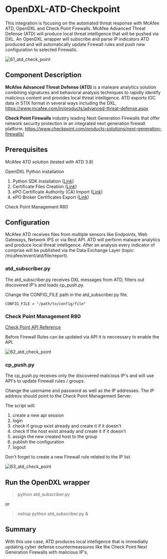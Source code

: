 # OpenDXL-ATD-Checkpoint
This integration is focusing on the automated threat response with McAfee ATD, OpenDXL and Check Point Firewalls.
McAfee Advanced Threat Defense (ATD) will produce local threat intelligence that will be pushed via DXL. An OpenDXL wrapper will 
subscribe and parse IP indicators ATD produced and will automatically update Firewall rules and push new configuration to selected Firewalls.

![61_atd_check_point](https://cloud.githubusercontent.com/assets/25227268/25074725/8f6e1b9c-2302-11e7-84d4-2315f8683e79.PNG)

## Component Description

**McAfee Advanced Threat Defense (ATD)** is a malware analytics solution combining signatures and behavioral analysis techniques to rapidly 
identify malicious content and provides local threat intelligence. ATD exports IOC data in STIX format in several ways including the DXL.
https://www.mcafee.com/in/products/advanced-threat-defense.aspx

**Check Point Firewalls** industry leading Next Generation Firewalls that offer network security protection in an integrated 
next generation firewall platform. https://www.checkpoint.com/products-solutions/next-generation-firewalls/

## Prerequisites
McAfee ATD solution (tested with ATD 3.8)

OpenDXL Python installation
1. Python SDK Installation ([Link](https://opendxl.github.io/opendxl-client-python/pydoc/installation.html))
2. Certificate Files Creation ([Link](https://opendxl.github.io/opendxl-client-python/pydoc/certcreation.html))
3. ePO Certificate Authority (CA) Import ([Link](https://opendxl.github.io/opendxl-client-python/pydoc/epocaimport.html))
4. ePO Broker Certificates Export ([Link](https://opendxl.github.io/opendxl-client-python/pydoc/epobrokercertsexport.html))

Check Point Management R80

## Configuration
McAfee ATD receives files from multiple sensors like Endpoints, Web Gateways, Network IPS or via Rest API. 
ATD will perform malware analytics and produce local threat intelligence. After an analysis every indicator of comprise will be published 
via the Data Exchange Layer (topic: /mcafee/event/atd/file/report). 

### atd_subscriber.py
The atd_subscriber.py receives DXL messages from ATD, filters out discovered IP's and loads cp_push.py.

Change the CONFIG_FILE path in the atd_subscriber.py file.

`CONFIG_FILE = "/path/to/config/file"`

### Check Point Management R80
[Check Point API Reference](https://sc1.checkpoint.com/documents/R80/APIs/#introduction)

Before Firewall Rules can be updated via API it is neccessary to enable the API.

![62_atd_check_point](https://cloud.githubusercontent.com/assets/25227268/25074760/b58a7572-2303-11e7-973b-25e1dddbf93c.PNG)

### cp_push.py
The cp_push.py receives only the discovered malicious IP's and will use API's to update Firewall rules / groups.

Change the username and password as well as the IP addresses. The IP address should point to the Check Point Management Server.

The script will:

1. create a new api session 
2. login
3. check if group exist already and create it if it doesn't
4. check if the host exist already and create it if it doesn't
5. assign the new created host to the group
6. publish the configuration
7. logout

Don't forget to create a new Firewall rule related to the IP list.

![63_atd_check_point](https://cloud.githubusercontent.com/assets/25227268/25074798/102db6f0-2305-11e7-838b-674c8babcdad.PNG)

## Run the OpenDXL wrapper
> python atd_subscriber.py

or

> nohup python atd_subscriber.py &

## Summary
With this use case, ATD produces local intelligence that is immediatly updating cyber defense countermeassures like the 
Check Point Next Generation Firewalls with malicious IP's.
